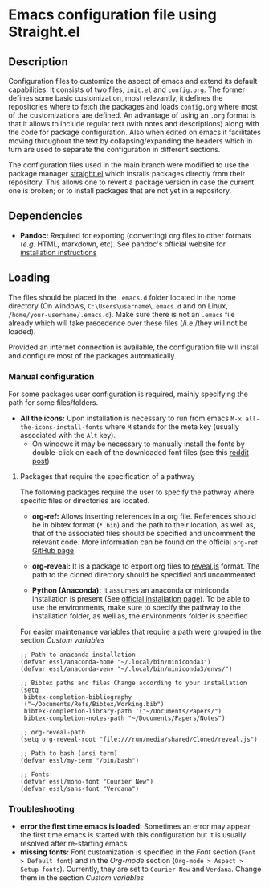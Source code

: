 # Emacs configuration file using Straight.el


## Description

Configuration files to customize the aspect of emacs and extend its default capabilities. It consists of two files, `init.el` and `config.org`. The former defines some basic customization, most relevantly, it defines the repositories where to fetch the packages and loads `config.org` where most of the customizations are defined. An advantage of using an `.org` format is that it allows to include regular text (with notes and descriptions) along with the code for package configuration. Also when edited on emacs it facilitates moving throughout the text by collapsing/expanding the headers which in turn are used to separate the configuration in different sections.

The configuration files used in the main branch were modified to use the package manager [straight.el](https://github.com/radian-software/straight.el#features) which installs packages directly from their repository. This allows one to revert a package version in case the current one is broken; or to install packages that are not yet in a repository.


## Dependencies

-   **Pandoc:** Required for exporting (converting) org files to other formats (*e.g.* HTML, markdown, etc). See pandoc's official website for [installation instructions](https://pandoc.org/installing.html)


## Loading

The files should be placed in the `.emacs.d` folder located in the home directory (On windows, `C:\Users\username\.emacs.d` and on Linux, `/home/your-username/.emacs.d`). Make sure there is not an `.emacs` file already which will take precedence over these files (/i.e./they will not be loaded).

Provided an internet connection is available, the configuration file will install and configure most of the packages automatically.


### Manual configuration

For some packages user configuration is required, mainly specifying the path for some files/folders.

-   **All the icons:** Upon installation is necessary to run from emacs `M-x all-the-icons-install-fonts` where `M` stands for the meta key (usually associated with the `Alt` key).
    -   On windows it may be necessary to manually install the fonts by double-click on each of the downloaded font files (see this [reddit post](https://www.reddit.com/r/emacs/comments/gznezn/alltheicons/))

1.  Packages that require the specification of a pathway

    The following packages require the user to specify the pathway where specific files or directories are located.
    
    -   **org-ref:** Allows inserting references in a org file. References should be in bibtex format (`*.bib`) and the path to their location, as well as, that of the associated files should be specified and uncomment the relevant code. More information can be found on the official `org-ref` [GitHub page](https://github.com/jkitchin/org-ref)
    
    -   **org-reveal:** It is a package to export org files to [reveal.js](https://revealjs.com/) format. The path to the cloned directory should be specified and uncommented
    
    -   **Python (Anaconda):** It assumes an anaconda or miniconda installation is present (See [official installation page](https://docs.anaconda.com/anaconda/install/index.html)). To be able to use the environments, make sure to specify the pathway to the installation folder, as well as, the environments folder is specified
    
    For easier maintenance variables that require a path were grouped in the section *Custom variables*
    
    ```emacs-lisp
    ;; Path to anaconda installation 
    (defvar essl/anaconda-home "~/.local/bin/miniconda3")
    (defvar essl/anaconda-venv "~/.local/bin/miniconda3/envs/")
    
    ;; Bibtex paths and files Change according to your installation
    (setq
     bibtex-completion-bibliography '("~/Documents/Refs/Bibtex/Working.bib")
     bibtex-completion-library-path '("~/Documents/Papers/")
     bibtex-completion-notes-path "~/Documents/Papers/Notes")
    
    ;; org-reveal-path
    (setq org-reveal-root "file:///run/media/shared/Cloned/reveal.js")
    
    ;; Path to bash (ansi term)
    (defvar essl/my-term "/bin/bash")
    
    ;; Fonts
    (defvar essl/mono-font "Courier New")
    (defvar essl/sans-font "Verdana")
    ```


### Troubleshooting

-   **error the first time emacs is loaded:** Sometimes an error may appear the first time emacs is started with this configuration but it is usually resolved after re-starting emacs
-   **missing fonts:** Font customization is specified in the *Font* section (`Font > Default font`) and in the *Org-mode* section (`Org-mode > Aspect > Setup fonts`). Currently, they are set to `Courier New` and `Verdana`. Change them in the section *Custom variables*